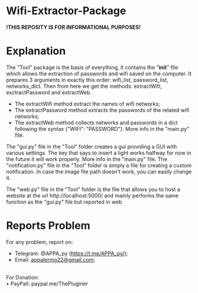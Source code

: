 # Wifi-Extractor-Package

<strong>!THIS REPOSITY IS FOR INFORMATIONAL PURPOSES!</strong>

# Explanation
The "Tool" package is the basis of everything, it contains the "____init____" file which allows the extraction of passwords and wifi saved on the computer. 
It prepares 3 arguments in exactly this order: wifi_list, password_list, networks_dict. Then from here we get the methods: extractWifi, exctractPassword and extractWeb. 
* The extractWifi method extract the names of wifi networks; 
* The extractPassword method extracts the passwords of the related wifi networks; 
* The extractWeb method collects networks and passwords in a dict following the syntax {"WIFI": "PASSWORD"}.
More info in the "main.py" file.

The "gui.py" file in the "Tool" folder creates a gui providing a GUI with various settings. The key that says to insert a light works halfway for now in the future it will 
work properly.
More info in the "main.py" file.
The "notification.py" file in the "Tool" folder is simply a file for creating a custom notification. In case the image file path doesn't work, you can easily change it.

The "web.py" file in the "Tool" folder is the file that allows you to host a website at the url http://localhost:5000/ and mainly performs the same function as the "gui.py" file but reported in web

# Reports Problem
For any problem, report on: <br>
* Telegram: @APPA_py (https://t.me/APPA_py/); <br>
* Email: appalermo22@gmail.com;<br>
<br>
For Donation: <br>
• PayPall: paypal.me/ThePluginer
